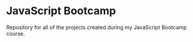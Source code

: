 # JavaScript Bootcamp
Repository for all of the projects created during my JavaScript Bootcamp course.